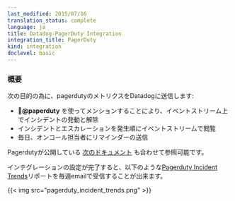 ```yaml
---
last_modified: 2015/07/16
translation_status: complete
language: ja
title: Datadog-PagerDuty Integration
integration_title: PagerDuty
kind: integration
doclevel: basic
---
```


<!-- ### Overview
 -->

### 概要



<!-- Connect PagerDuty to Datadog in order to:

- Trigger and resolve incidents from your stream by mentioning @pagerduty in your post
- See incidents and escalations in your stream as they occur
- Get a daily reminder of who's on-call -->

次の目的の為に、pagerdutyのメトリクスをDatadogに送信します:

- **@paperduty** を使ってメンションすることにより、イベントストリーム上でインシデントの発動と解除
- インシデントとエスカレーションを発生順にイベントストリームで閲覧
- 毎日、オンコール担当者にリマインダーの送信


<!-- You can also check out [this documentation](http://www.pagerduty.com/docs/guides/datadog-integration-guide/) from Pagerduty.

Once you have Pagerduty integrated, you can check out our custom [Pagerduty Incident Trends](https://app.datadoghq.com/report/pagerduty).

{{< img src="pagerduty_incident_trends.png" >}} -->

Pagerdutyが公開している [次のドキュメント](http://www.pagerduty.com/docs/guides/datadog-integration-guide/) も合わせて参照可能です。

インテグレーションの設定が完了すると、以下のような[Pagerduty Incident Trends](https://app.datadoghq.com/report/pagerduty)リポートを毎週emailで受信することが出来ます。

{{< img src="pagerduty_incident_trends.png" >}}

